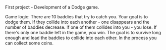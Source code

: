 First project - Development of a Dodge game.

Game logic:
There are 10 baddies that try to catch you. Your goal is to dodge them.
If they collide into each another - one disappears and the number of baddies decrease.
If one of them collides into you - you lose.
If there's only one baddie left in the game, you win.
The goal is to survive long enough and lead the baddies to collide into each other. 
In the process you can collect some coins. 
